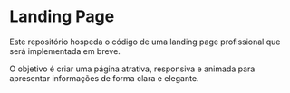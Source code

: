 # Landing Page

Este repositório hospeda o código de uma landing page profissional que será implementada em breve.

O objetivo é criar uma página atrativa, responsiva e animada para apresentar informações de forma clara e elegante.

